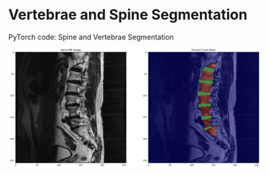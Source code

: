 # Vertebrae and Spine Segmentation
PyTorch code: Spine and Vertebrae Segmentation 

![Spine Image and Mask](imgs/spine.png)

